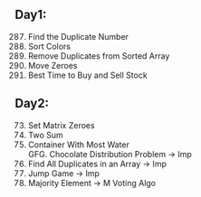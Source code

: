 ## Day1:
287. Find the Duplicate Number
75. Sort Colors
26. Remove Duplicates from Sorted Array
283. Move Zeroes
121. Best Time to Buy and Sell Stock

## Day2:
73. Set Matrix Zeroes
1. Two Sum
11. Container With Most Water <br>
GFG. Chocolate Distribution Problem -> Imp
442. Find All Duplicates in an Array -> Imp
55. Jump Game -> Imp
169. Majority Element -> M Voting Algo



